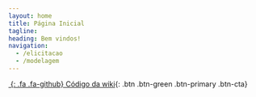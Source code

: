 ```yaml
---
layout: home
title: Página Inicial
tagline: 
heading: Bem vindos!
navigation:
  - /elicitacao
  - /modelagem
---
```


<div class="cta-container">

[*&nbsp;*{: .fa .fa-github} Código da wiki][GHPAGES]{: .btn .btn-green .btn-primary .btn-cta}

</div>

[GHPAGES]: https://github.com/kessJhones/corte